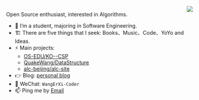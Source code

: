 <img align="right" src="https://github-readme-stats.vercel.app/api?username=QuakeWang&&show_icons=true&icon_color=ad0d52&text_color=24292e&bg_color=ffffff&hide_title=true%22" />

Open Source enthusiast, interested in Algorithms.

- 🌱 I’m a student, majoring in Software Engineering. 
- 🏗 There are five things that I seek: Books、Music、Code、YoYo and Ideas.
- ⚡ Main projects: 
  - [OS-EDU/KO--CSP](https://github.com/OS-EDU/KO--CSP)
  - [QuakeWang/DataStructure](https://github.com/QuakeWang/DataStructure)
  - [alc-beijing/alc-site](https://github.com/alc-beijing/alc-site)
- 👉 Blog: [personal blog](https://quakewang.github.io/)
- 💬 WeChat: `WangErXi-Coder`
- 📫 Ping me by [Email](mailto:wangfuzheng0814@foxmail.com) 
